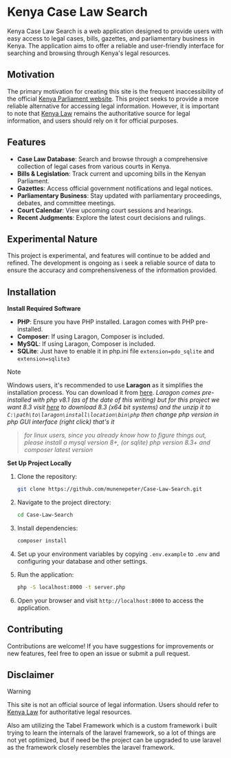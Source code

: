 # Kenya Case Law Search

Kenya Case Law Search is a web application designed to provide users with easy access to legal cases, bills, gazettes, and parliamentary business in Kenya. The application aims to offer a reliable and user-friendly interface for searching and browsing through Kenya's legal resources.

## Motivation

The primary motivation for creating this site is the frequent inaccessibility of the official [Kenya Parliament website](https://www.parliament.go.ke/). This project seeks to provide a more reliable alternative for accessing legal information. However, it is important to note that [Kenya Law](https://kenyalaw.org/) remains the authoritative source for legal information, and users should rely on it for official purposes.

## Features

- **Case Law Database**: Search and browse through a comprehensive collection of legal cases from various courts in Kenya.
- **Bills & Legislation**: Track current and upcoming bills in the Kenyan Parliament.
- **Gazettes**: Access official government notifications and legal notices.
- **Parliamentary Business**: Stay updated with parliamentary proceedings, debates, and committee meetings.
- **Court Calendar**: View upcoming court sessions and hearings.
- **Recent Judgments**: Explore the latest court decisions and rulings.

## Experimental Nature

This project is experimental, and features will continue to be added and refined. The development is ongoing as i seek a reliable source of data to ensure the accuracy and comprehensiveness of the information provided.

## Installation

**Install Required Software**

- **PHP**: Ensure you have PHP installed. Laragon comes with PHP pre-installed.
- **Composer**: If using Laragon, Composer is included.
- **MySQL**: If using Laragon, Composer is included.
- **SQLite**: Just have to enable it in php.ini file `extension=pdo_sqlite` and `extension=sqlite3`

> [!NOTE]
> Windows users, it's recommended to use **Laragon** as it simplifies the installation process. You can download it from [here](https://laragon.org/download/). 
> _Laragon comes pre-installed with php v8.1 (as of the date of this writing) but for this project we want 8.3 visit [here](https://windows.php.net/downloads/releases/archives/php-8.3.9-nts-Win32-vs16-x64.zip) to download 8.3 (x64 bit systems) and the unzip it to `C:\path\to\laragon\install\location\bin\php` then change php version in php GUI interface (right click) that's it_


> _for linux users, since you already know how to figure things out, please install a mysql version 8+, (or sqlite) php version 8.3+ and composer latest version_


**Set Up Project Locally**

1. Clone the repository:
   ```sh
   git clone https://github.com/munenepeter/Case-Law-Search.git
   ```

2. Navigate to the project directory:
   ```sh
   cd Case-Law-Search
   ```

3. Install dependencies:
   ```sh
   composer install
   ```

4. Set up your environment variables by copying `.env.example` to `.env` and configuring your database and other settings.

5. Run the application:
   ```sh
   php -S localhost:8000 -t server.php
   ```

6. Open your browser and visit `http://localhost:8000` to access the application.

## Contributing

Contributions are welcome! If you have suggestions for improvements or new features, feel free to open an issue or submit a pull request.

## Disclaimer

> [!WARNING]  
> This site is not an official source of legal information. Users should refer to [Kenya Law](https://kenyalaw.org/) for authoritative legal resources.

Also am utilizing the Tabel Framework which is a custom framework i built trying to learn the internals of the laravel framework, so a lot of things are not yet optimized, but if need be the project can be upgraded to use laravel as the framework closely resembles the laravel framework.